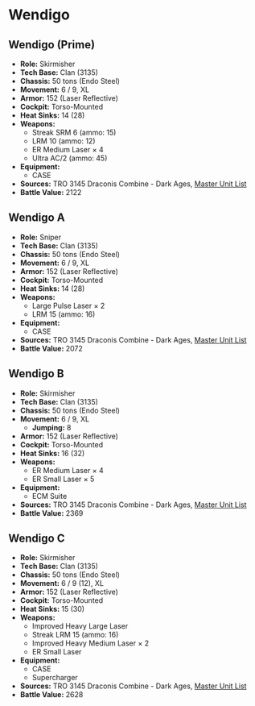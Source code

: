 # Wendigo
## Wendigo (Prime)
- **Role:** Skirmisher
- **Tech Base:** Clan (3135)
- **Chassis:** 50 tons (Endo Steel)
- **Movement:** 6 / 9, XL
- **Armor:** 152 (Laser Reflective)
- **Cockpit:** Torso-Mounted
- **Heat Sinks:** 14 (28)
- **Weapons:**
  - Streak SRM 6 (ammo: 15)
  - LRM 10 (ammo: 12)
  - ER Medium Laser × 4
  - Ultra AC/2 (ammo: 45)
- **Equipment:**
  - CASE
- **Sources:** TRO 3145 Draconis Combine - Dark Ages, [Master Unit List](http://masterunitlist.info/Unit/Details/6402/wendigo-prime)
- **Battle Value:** 2122

## Wendigo A
- **Role:** Sniper
- **Tech Base:** Clan (3135)
- **Chassis:** 50 tons (Endo Steel)
- **Movement:** 6 / 9, XL
- **Armor:** 152 (Laser Reflective)
- **Cockpit:** Torso-Mounted
- **Heat Sinks:** 14 (28)
- **Weapons:**
  - Large Pulse Laser × 2
  - LRM 15 (ammo: 16)
- **Equipment:**
  - CASE
- **Sources:** TRO 3145 Draconis Combine - Dark Ages, [Master Unit List](http://masterunitlist.info/Unit/Details/6404/wendigo-a)
- **Battle Value:** 2072

## Wendigo B
- **Role:** Skirmisher
- **Tech Base:** Clan (3135)
- **Chassis:** 50 tons (Endo Steel)
- **Movement:** 6 / 9, XL
  - **Jumping:** 8
- **Armor:** 152 (Laser Reflective)
- **Cockpit:** Torso-Mounted
- **Heat Sinks:** 16 (32)
- **Weapons:**
  - ER Medium Laser × 4
  - ER Small Laser × 5
- **Equipment:**
  - ECM Suite
- **Sources:** TRO 3145 Draconis Combine - Dark Ages, [Master Unit List](http://masterunitlist.info/Unit/Details/6405/wendigo-b)
- **Battle Value:** 2369

## Wendigo C
- **Role:** Skirmisher
- **Tech Base:** Clan (3135)
- **Chassis:** 50 tons (Endo Steel)
- **Movement:** 6 / 9 (12), XL
- **Armor:** 152 (Laser Reflective)
- **Cockpit:** Torso-Mounted
- **Heat Sinks:** 15 (30)
- **Weapons:**
  - Improved Heavy Large Laser
  - Streak LRM 15 (ammo: 16)
  - Improved Heavy Medium Laser × 2
  - ER Small Laser
- **Equipment:**
  - CASE
  - Supercharger
- **Sources:** TRO 3145 Draconis Combine - Dark Ages, [Master Unit List](http://masterunitlist.info/Unit/Details/6406/wendigo-c)
- **Battle Value:** 2628

